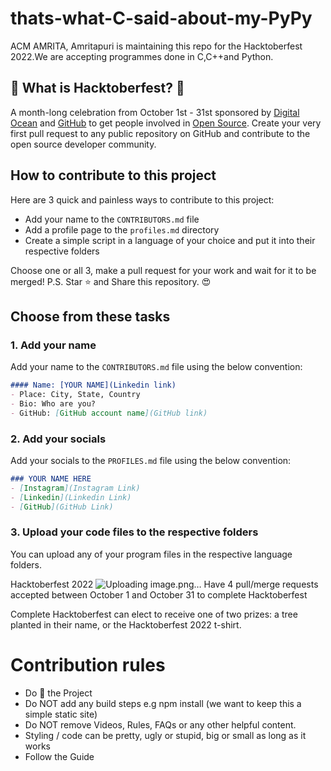 # thats-what-C-said-about-my-PyPy
ACM AMRITA, Amritapuri is maintaining this repo for the Hacktoberfest 2022.We are accepting programmes done in C,C++and Python.

## 🎃 What is Hacktoberfest? 🎃
A month-long celebration from October 1st - 31st sponsored by [Digital Ocean](https://hacktoberfest.digitalocean.com/) and [GitHub](https://github.com/blog/2433-celebrate-open-source-this-october-with-hacktoberfest) to get people involved in [Open Source](https://github.com/open-source). Create your very first pull request to any public repository on GitHub and contribute to the open source developer community.
## How to contribute to this project
Here are 3 quick and painless ways to contribute to this project:

* Add your name to the `CONTRIBUTORS.md` file
* Add a profile page to the `profiles.md` directory
* Create a simple script in a language of your choice and put it into their respective folders

Choose one or all 3, make a pull request for your work and wait for it to be merged!
P.S. Star ⭐ and Share this repository. 😍

## Choose from these tasks
### 1. Add your name
Add your name to the `CONTRIBUTORS.md` file using the below convention:

```markdown
#### Name: [YOUR NAME](Linkedin link)
- Place: City, State, Country
- Bio: Who are you?
- GitHub: [GitHub account name](GitHub link)
```
### 2. Add your socials
Add your socials to the `PROFILES.md` file using the below convention:

```markdown
### YOUR NAME HERE
- [Instagram](Instagram Link)
- [Linkedin](Linkedin Link)
- [GitHub](GitHub Link)
```

### 3. Upload your code files to the respective folders
You can upload any of your program files in the respective language folders.

Hacktoberfest 2022
![Uploading image.png…](https://github.com/fineanmol/Hacktoberfest2022/raw/master/scripts/Event_Completed_.png)
Have 4 pull/merge requests accepted between October 1 and October 31 to complete Hacktoberfest

Complete Hacktoberfest can elect to receive one of two prizes: a tree planted in their name, or the Hacktoberfest 2022 t-shirt.

# Contribution rules

- Do 🌟 the Project
- Do NOT add any build steps e.g npm install (we want to keep this a simple static site)
- Do NOT remove Videos, Rules, FAQs or any other helpful content.
- Styling / code can be pretty, ugly or stupid, big or small as long as it works
- Follow the Guide
